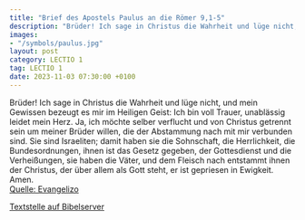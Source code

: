 ```yaml
---
title: "Brief des Apostels Paulus an die Römer 9,1-5"
description: "Brüder! Ich sage in Christus die Wahrheit und lüge nicht, und mein Gewissen bezeugt es mir im Heiligen Geist: Ich bin voll Trauer, unablässig leidet mein Herz. Ja, ich möchte selber verflucht und von Christus getrennt sein um meiner Brüder willen, die der Abstammung nach mit mir ...."
images:
- "/symbols/paulus.jpg"
layout: post
category: LECTIO 1
tag: LECTIO 1
date: 2023-11-03 07:30:00 +0100
---
```

Brüder! Ich sage in Christus die Wahrheit und lüge nicht, und mein Gewissen bezeugt es mir im Heiligen Geist:
Ich bin voll Trauer, unablässig leidet mein Herz.
Ja, ich möchte selber verflucht und von Christus getrennt sein um meiner Brüder willen, die der Abstammung nach mit mir verbunden sind.<!--more-->
Sie sind Israeliten; damit haben sie die Sohnschaft, die Herrlichkeit, die Bundesordnungen, ihnen ist das Gesetz gegeben, der Gottesdienst und die Verheißungen,
sie haben die Väter, und dem Fleisch nach entstammt ihnen der Christus, der über allem als Gott steht, er ist gepriesen in Ewigkeit. Amen.<br>
[Quelle: Evangelizo](https://evangeliumtagfuertag.org/DE/gospel)

[Textstelle auf Bibelserver](https://www.bibleserver.com/EU/Römer9,1-5)
